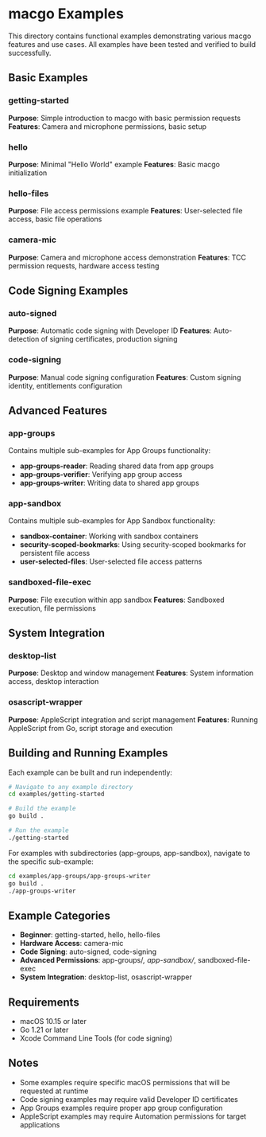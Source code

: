 # macgo Examples

This directory contains functional examples demonstrating various macgo features and use cases. All examples have been tested and verified to build successfully.

## Basic Examples

### getting-started
**Purpose**: Simple introduction to macgo with basic permission requests
**Features**: Camera and microphone permissions, basic setup

### hello
**Purpose**: Minimal "Hello World" example
**Features**: Basic macgo initialization

### hello-files
**Purpose**: File access permissions example
**Features**: User-selected file access, basic file operations

### camera-mic
**Purpose**: Camera and microphone access demonstration
**Features**: TCC permission requests, hardware access testing

## Code Signing Examples

### auto-signed
**Purpose**: Automatic code signing with Developer ID
**Features**: Auto-detection of signing certificates, production signing

### code-signing
**Purpose**: Manual code signing configuration
**Features**: Custom signing identity, entitlements configuration

## Advanced Features

### app-groups
Contains multiple sub-examples for App Groups functionality:
- **app-groups-reader**: Reading shared data from app groups
- **app-groups-verifier**: Verifying app group access
- **app-groups-writer**: Writing data to shared app groups

### app-sandbox
Contains multiple sub-examples for App Sandbox functionality:
- **sandbox-container**: Working with sandbox containers
- **security-scoped-bookmarks**: Using security-scoped bookmarks for persistent file access
- **user-selected-files**: User-selected file access patterns

### sandboxed-file-exec
**Purpose**: File execution within app sandbox
**Features**: Sandboxed execution, file permissions

## System Integration

### desktop-list
**Purpose**: Desktop and window management
**Features**: System information access, desktop interaction

### osascript-wrapper
**Purpose**: AppleScript integration and script management
**Features**: Running AppleScript from Go, script storage and execution

## Building and Running Examples

Each example can be built and run independently:

```bash
# Navigate to any example directory
cd examples/getting-started

# Build the example
go build .

# Run the example
./getting-started
```

For examples with subdirectories (app-groups, app-sandbox), navigate to the specific sub-example:

```bash
cd examples/app-groups/app-groups-writer
go build .
./app-groups-writer
```

## Example Categories

- **Beginner**: getting-started, hello, hello-files
- **Hardware Access**: camera-mic
- **Code Signing**: auto-signed, code-signing
- **Advanced Permissions**: app-groups/*, app-sandbox/*, sandboxed-file-exec
- **System Integration**: desktop-list, osascript-wrapper

## Requirements

- macOS 10.15 or later
- Go 1.21 or later
- Xcode Command Line Tools (for code signing)

## Notes

- Some examples require specific macOS permissions that will be requested at runtime
- Code signing examples may require valid Developer ID certificates
- App Groups examples require proper app group configuration
- AppleScript examples may require Automation permissions for target applications